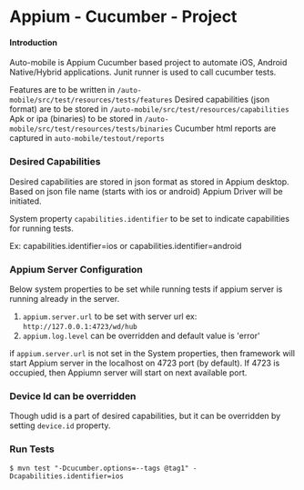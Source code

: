 # Appium - Cucumber - Project

#### Introduction

Auto-mobile is Appium Cucumber based project to automate iOS, Android Native/Hybrid applications.
Junit runner is used to call cucumber tests.

Features are to be written in `/auto-mobile/src/test/resources/tests/features`
Desired capabilities (json format) are to be stored in `/auto-mobile/src/test/resources/capabilities`
Apk or ipa (binaries) to be stored in `/auto-mobile/src/test/resources/tests/binaries`
Cucumber html reports are captured in `auto-mobile/testout/reports`


### Desired Capabilities

Desired capabilities are stored in json format as stored in Appium desktop.
Based on json file name (starts with ios or android) Appium Driver will be initiated.

System property `capabilities.identifier` to be set to indicate capabilities for running tests.

Ex: capabilities.identifier=ios or capabilities.identifier=android

### Appium Server Configuration

Below system properties to be set while running tests if appium server is running already in the server.

1. `appium.server.url` to be set with server url ex: `http://127.0.0.1:4723/wd/hub`
2. `appium.log.level` can be overridden and default value is 'error'

if `appium.server.url` is not set in the System properties, then framework will start Appium server in the localhost
on 4723 port (by default). If 4723 is occupied, then Appiumn server will start on next available port.

### Device Id can be overridden

Though udid is a part of desired capabilities, but it can be overridden by setting `device.id` property.


### Run Tests


`$ mvn test "-Dcucumber.options=--tags @tag1" -Dcapabilities.identifier=ios`


            











